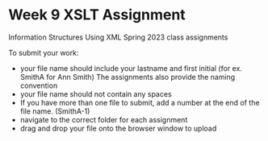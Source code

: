 # Week 9 XSLT Assignment
Information Structures Using XML Spring 2023 class assignments

To submit your work:
* your file name should include your lastname and first initial (for ex. SmithA for Ann Smith) The assignments also provide the naming convention
* your file name should not contain any spaces
* If you have more than one file to submit, add a number at the end of the file name. (SmithA-1)
* navigate to the correct folder for each assignment
* drag and drop your file onto the browser window to upload
